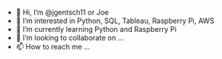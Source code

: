 - 👋 Hi, I’m @jgentsch11 or Joe
- 👀 I’m interested in Python, SQL, Tableau, Raspberry Pi, AWS
- 🌱 I’m currently learning Python and Raspberry Pi
- 💞️ I’m looking to collaborate on ...
- 📫 How to reach me ...

<!---
jgentsch11/jgentsch11 is a ✨ special ✨ repository because its `README.md` (this file) appears on your GitHub profile.
You can click the Preview link to take a look at your changes.
--->
